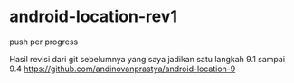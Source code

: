 # android-location-rev1
push per progress


Hasil revisi dari git sebelumnya yang saya jadikan satu langkah 9.1 sampai 9.4
https://github.com/andinovanprastya/android-location-9
